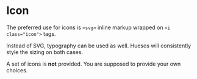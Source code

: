 # Icon

The preferred use for icons is `<svg>` inline markup wrapped on `<i class="icon">` tags.

Instead of SVG, typography can be used as well. Huesos will consistently style the sizing on both cases.

A set of icons is __not__ provided. You are supposed to provide your own choices.